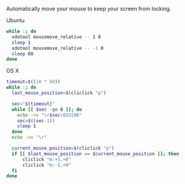 Automatically move your mouse to keep your screen from locking.

Ubuntu
```sh
while :; do
  xdotool mousemove_relative -- 1 0
  sleep 1
  xdotool mousemove_relative -- -1 0
  sleep 60
done
```
OS X
```sh
timeout=$((10 * 60))
while :; do
  last_mouse_position=$(cliclick "p")

  sec="${timeout}"
  while [[ $sec -ge 0 ]]; do
    echo -ne "\r$sec\033[0K"
    sec=$((sec-1))
    sleep 1
  done
  echo -ne "\r"

  current_mouse_position=$(cliclick "p")
  if [[ $last_mouse_position == $current_mouse_position ]]; then
      cliclick "m:+1,+0"
      cliclick "m:-1,+0"
  fi
done
```